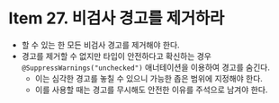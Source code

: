# Item 27. 비검사 경고를 제거하라

- 할 수 있는 한 모든 비검사 경고를 제거해야 한다.
- 경고를 제거할 수 없지만 타입이 안전하다고 확신하는 경우 `@SuppressWarnings("unchecked")` 애너테이션을 이용하여 경고를 숨긴다.
  - 이는 심각한 경고를 놓칠 수 있으니 가능한 좁은 범위에 지정해야 한다.
  - 이를 사용할 때는 경고를 무시해도 안전한 이유를 주석으로 남겨야 한다.